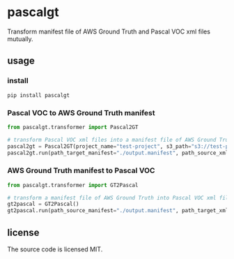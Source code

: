 # pascalgt
Transform manifest file of AWS Ground Truth and Pascal VOC xml files mutually.

## usage
### install
`pip install pascalgt`

### Pascal VOC to AWS Ground Truth manifest
```python
from pascalgt.transformer import Pascal2GT

# transform Pascal VOC xml files into a manifest file of AWS Ground Truth
pascal2gt = Pascal2GT(project_name="test-project", s3_path="s3://test-project/images")
pascal2gt.run(path_target_manifest="./output.manifest", path_source_xml_dir="./xml/")
```

### AWS Ground Truth manifest to Pascal VOC
```python
from pascalgt.transformer import GT2Pascal

# transform a manifest file of AWS Ground Truth into Pascal VOC xml files
gt2pascal = GT2Pascal()
gt2pascal.run(path_source_manifest="./output.manifest", path_target_xml_dir="./xml")
```

## license
The source code is licensed MIT.
